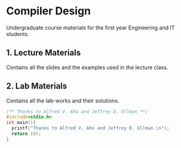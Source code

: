 # Compiler Design

Undergraduate course materials for the first year Engineering and IT students.

## 1. Lecture Materials
  Contains all the slides and the examples used in the lecture class.
  
  
  
## 2. Lab Materials
  Contains all the lab-works and their solutions.


```C
/** Thanks to Alfred V. Aho and Jeffrey D. Ullman **/
#include<stdio.h>
int main(){
  printf("Thanks to Alfred V. Aho and Jeffrey D. Ullman.\n");
  return (0);
}
```
